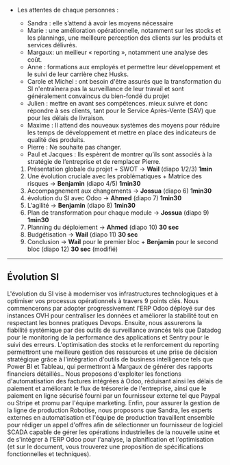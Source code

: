 - Les attentes de chaque personnes :
    - Sandra : elle s’attend à avoir les moyens nécessaire
    - Marie : une amélioration opérationnelle, notamment sur les stocks et les plannings, une meilleure perception des clients sur les produits et services délivrés.
    - Margaux: un meilleur « reporting », notamment une analyse des coût.
    - Anne : formations aux employés et permettre leur développement et le suivi de leur carrière chez Husks.
    - Carole et Michel : ont besoin d'être assurés que la transformation du SI n'entraînera pas la surveillance de leur travail et sont généralement convaincus du bien-fondé du projet
    - Julien : mettre en avant ses compétences. mieux suivre et donc répondre à ses clients, tant pour le Service Après-Vente (SAV) que pour les délais de livraison.
    - Maxime : Il attend des nouveaux systèmes des moyens pour réduire les temps de développement et mettre en place des indicateurs de qualité des produits.
    - Pierre : Ne souhaite pas changer.
    - Paul et Jacques : Ils espèrent de montrer qu’ils sont associés à la stratégie de l’entreprise et de remplacer Pierre.


	1. Présentation globale du projet + SWOT -> **Wail** (diapo 1/2/3) **1min**
	2. Une évolution cruciale avec les problématiques + Matrice des risques -> **Benjamin** (diapo 4/5) **1min30** 
	3. Accompagnement aux changements -> **Jossua** (diapo 6) **1min30** 
	4. évolution du SI avec Odoo -> **Ahmed** (diapo 7) **1min30** 
	5. L'agilité -> **Benjamin** (diapo 8) **1min30** 
	6. Plan de transformation pour chaque module -> **Jossua** (diapo 9) **1min30**
	7. Planning du déploiement -> **Ahmed** (diapo 10) **30 sec** 
	8. Budgétisation -> **Wail** (diapo 11) **30 sec**
	9. Conclusion -> **Wail** pour le premier bloc + **Benjamin** pour le second bloc (diapo 12) **30 sec** (modifié)


-----
## **Évolution SI**
L'évolution du SI vise à moderniser vos infrastructures technologiques et à optimiser vos processus opérationnels à travers 9 points clés. Nous commencerons par adopter progressivement l'ERP Odoo déployé sur des instances OVH pour centraliser les données et améliorer la stabilité tout en respectant les bonnes pratiques Devops. Ensuite, nous assurerons la fiabilité systémique par des outils de surveillance avancés tels que Datadog pour le monitoring de la performance des applications et Sentry pour le suivi des erreurs. L'optimisation des stocks et le renforcement du reporting permettront une meilleure gestion des ressources et une prise de décision stratégique grâce à l'intégration d'outils de business intelligence tels que Power BI et Tableau, qui permettront à Margaux de générer des rapports financiers détaillés.. Nous proposons d'exploiter les fonctions d'automatisation des factures intégrées à Odoo, réduisant ainsi les délais de paiement et améliorant le flux de trésorerie de l'entreprise, ainsi que le paiement en ligne sécurisé fourni par un fournisseur externe tel que Paypal ou Stripe et promu par l'équipe marketing. Enfin, pour assurer la gestion de la ligne de production Robotise, nous proposons que Sandra, les experts externes en automatisation et l'équipe de production travaillent ensemble pour rédiger un appel d'offres afin de sélectionner un fournisseur de logiciel SCADA capable de gérer les opérations industrielles de la nouvelle usine et de s'intégrer à l'ERP Odoo pour l'analyse, la planification et l'optimisation (et sur le document, vous trouverez une proposition de spécifications fonctionnelles et techniques).
